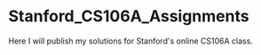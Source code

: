 Stanford_CS106A_Assignments
===========================

Here I will publish my solutions for Stanford's online CS106A class.
